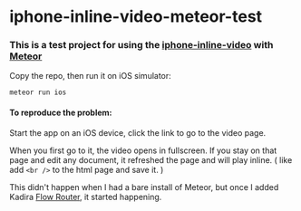 # iphone-inline-video-meteor-test

### This is a test project for using the [iphone-inline-video](https://github.com/bfred-it/iphone-inline-video) with [Meteor](https://meteor.com)

Copy the repo, then run it on iOS simulator:
```
meteor run ios
```

#### To reproduce the problem:
Start the app on an iOS device, click the link to go to the video page.

When you first go to it, the video opens in fullscreen. If you stay on that page and edit any document, it refreshed the page and will play inline. ( like add `<br />` to the html page and save it. )

This didn't happen when I had a bare install of Meteor, but once I added Kadira [Flow Router](https://github.com/kadirahq/flow-router), it started happening.